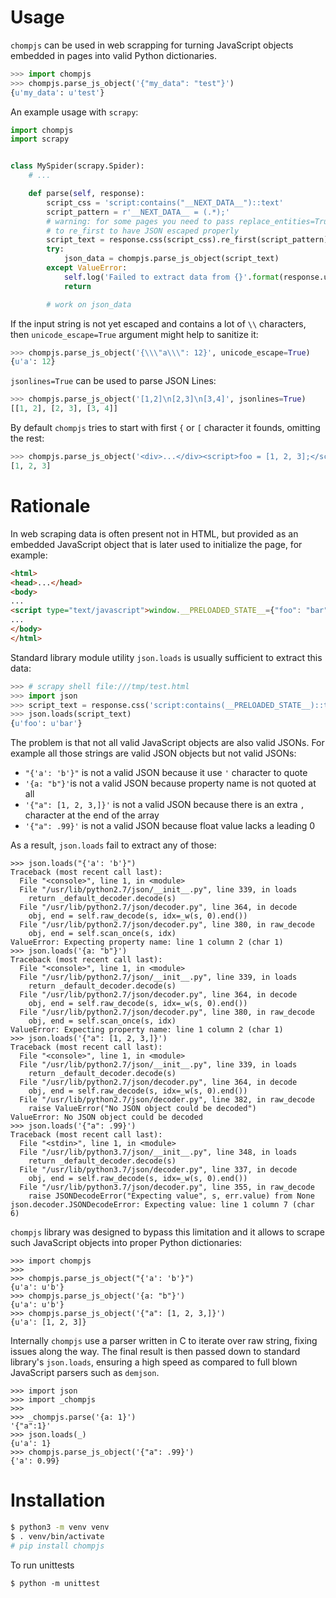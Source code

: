 # Usage

`chompjs` can be used in web scrapping for turning JavaScript objects embedded in pages into valid Python dictionaries.

```python
>>> import chompjs
>>> chompjs.parse_js_object('{"my_data": "test"}')
{u'my_data': u'test'}
```

An example usage with `scrapy`:

```python
import chompjs
import scrapy


class MySpider(scrapy.Spider):
    # ...

    def parse(self, response):
        script_css = 'script:contains("__NEXT_DATA__")::text'
        script_pattern = r'__NEXT_DATA__ = (.*);'
        # warning: for some pages you need to pass replace_entities=True
        # to re_first to have JSON escaped properly
        script_text = response.css(script_css).re_first(script_pattern)
        try:
            json_data = chompjs.parse_js_object(script_text)
        except ValueError:
            self.log('Failed to extract data from {}'.format(response.url))
            return

        # work on json_data
```

If the input string is not yet escaped and contains a lot of `\\` characters, then `unicode_escape=True` argument might help to sanitize it:

```python
>>> chompjs.parse_js_object('{\\\"a\\\": 12}', unicode_escape=True)
{u'a': 12}
```

`jsonlines=True` can be used to parse JSON Lines:

```python
>>> chompjs.parse_js_object('[1,2]\n[2,3]\n[3,4]', jsonlines=True)
[[1, 2], [2, 3], [3, 4]]
```

By default `chompjs` tries to start with first `{` or `[` character it founds, omitting the rest:

```python
>>> chompjs.parse_js_object('<div>...</div><script>foo = [1, 2, 3];</script><div>...</div>')
[1, 2, 3]
```

# Rationale

In web scraping data is often present not in HTML, but provided as an embedded JavaScript object that is later used to initialize the page, for example:

```html
<html>
<head>...</head>
<body>
...
<script type="text/javascript">window.__PRELOADED_STATE__={"foo": "bar"}</script>
...
</body>
</html>
```

Standard library module utility `json.loads` is usually sufficient to extract this data:

```python
>>> # scrapy shell file:///tmp/test.html
>>> import json
>>> script_text = response.css('script:contains(__PRELOADED_STATE__)::text').re_first('__PRELOADED_STATE__=(.*)')
>>> json.loads(script_text)
{u'foo': u'bar'}

```
The problem is that not all valid JavaScript objects are also valid JSONs. For example all those strings are valid JSON objects but not valid JSONs:

* `"{'a': 'b'}"` is not a valid JSON because it use `'` character to quote
* `'{a: "b"}'`is not a valid JSON because property name is not quoted at all
* `'{"a": [1, 2, 3,]}'` is not a valid JSON because there is an extra `,` character at the end of the array
* `'{"a": .99}'` is not a valid JSON because float value lacks a leading 0

As a result, `json.loads` fail to extract any of those:

```
>>> json.loads("{'a': 'b'}")
Traceback (most recent call last):
  File "<console>", line 1, in <module>
  File "/usr/lib/python2.7/json/__init__.py", line 339, in loads
    return _default_decoder.decode(s)
  File "/usr/lib/python2.7/json/decoder.py", line 364, in decode
    obj, end = self.raw_decode(s, idx=_w(s, 0).end())
  File "/usr/lib/python2.7/json/decoder.py", line 380, in raw_decode
    obj, end = self.scan_once(s, idx)
ValueError: Expecting property name: line 1 column 2 (char 1)
>>> json.loads('{a: "b"}')
Traceback (most recent call last):
  File "<console>", line 1, in <module>
  File "/usr/lib/python2.7/json/__init__.py", line 339, in loads
    return _default_decoder.decode(s)
  File "/usr/lib/python2.7/json/decoder.py", line 364, in decode
    obj, end = self.raw_decode(s, idx=_w(s, 0).end())
  File "/usr/lib/python2.7/json/decoder.py", line 380, in raw_decode
    obj, end = self.scan_once(s, idx)
ValueError: Expecting property name: line 1 column 2 (char 1)
>>> json.loads('{"a": [1, 2, 3,]}')
Traceback (most recent call last):
  File "<console>", line 1, in <module>
  File "/usr/lib/python2.7/json/__init__.py", line 339, in loads
    return _default_decoder.decode(s)
  File "/usr/lib/python2.7/json/decoder.py", line 364, in decode
    obj, end = self.raw_decode(s, idx=_w(s, 0).end())
  File "/usr/lib/python2.7/json/decoder.py", line 382, in raw_decode
    raise ValueError("No JSON object could be decoded")
ValueError: No JSON object could be decoded
>>> json.loads('{"a": .99}')
Traceback (most recent call last):
  File "<stdin>", line 1, in <module>
  File "/usr/lib/python3.7/json/__init__.py", line 348, in loads
    return _default_decoder.decode(s)
  File "/usr/lib/python3.7/json/decoder.py", line 337, in decode
    obj, end = self.raw_decode(s, idx=_w(s, 0).end())
  File "/usr/lib/python3.7/json/decoder.py", line 355, in raw_decode
    raise JSONDecodeError("Expecting value", s, err.value) from None
json.decoder.JSONDecodeError: Expecting value: line 1 column 7 (char 6)

```
`chompjs` library was designed to bypass this limitation and it allows to scrape such JavaScript objects into proper Python dictionaries:

```
>>> import chompjs
>>> 
>>> chompjs.parse_js_object("{'a': 'b'}")
{u'a': u'b'}
>>> chompjs.parse_js_object('{a: "b"}')
{u'a': u'b'}
>>> chompjs.parse_js_object('{"a": [1, 2, 3,]}')
{u'a': [1, 2, 3]}
```

Internally `chompjs` use a parser written in C to iterate over raw string, fixing issues along the way. The final result is then passed down to standard library's `json.loads`, ensuring a high speed as compared to full blown JavaScript parsers such as `demjson`.

```
>>> import json
>>> import _chompjs
>>> 
>>> _chompjs.parse('{a: 1}')
'{"a":1}'
>>> json.loads(_)
{u'a': 1}
>>> chompjs.parse_js_object('{"a": .99}')
{'a': 0.99}
```

# Installation

```bash
$ python3 -m venv venv
$ . venv/bin/activate
# pip install chompjs
```

To run unittests

```
$ python -m unittest
```
